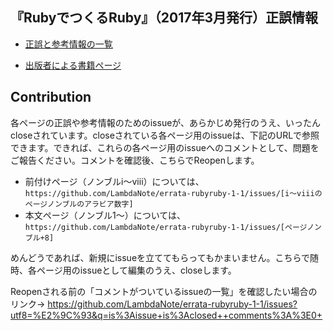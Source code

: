 ## 『RubyでつくるRuby』（2017年3月発行）正誤情報

* [正誤と参考情報の一覧](https://github.com/LambdaNote/errata-rubyruby-1-1/issues?q=is%3Aissue+is%3Aopen+sort%3Acreated-asc)

* [出版者による書籍ページ](https://www.lambdanote.com/products/ruby-ruby)

## Contribution

各ページの正誤や参考情報のためのissueが、あらかじめ発行のうえ、いったんcloseされています。closeされている各ページ用のissueは、下記のURLで参照できます。できれば、これらの各ページ用のissueへのコメントとして、問題をご報告ください。コメントを確認後、こちらでReopenします。

* 前付けページ（ノンブルi～viii）については、`https://github.com/LambdaNote/errata-rubyruby-1-1/issues/[i～viiiのページノンブルのアラビア数字]`
* 本文ページ（ノンブル1～）については、`https://github.com/LambdaNote/errata-rubyruby-1-1/issues/[ページノンブル+8]`

めんどうであれば、新規にissueを立ててもらってもかまいません。こちらで随時、各ページ用のissueとして編集のうえ、closeします。

Reopenされる前の「コメントがついているissueの一覧」を確認したい場合のリンク→ https://github.com/LambdaNote/errata-rubyruby-1-1/issues?utf8=%E2%9C%93&q=is%3Aissue+is%3Aclosed++comments%3A%3E0+
